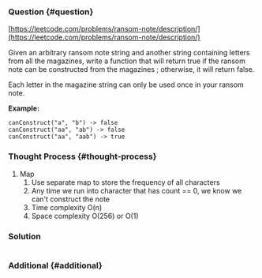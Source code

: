 ### Question {#question}

[https://leetcode.com/problems/ransom-note/description/](https://leetcode.com/problems/ransom-note/description/)

Given an arbitrary ransom note string and another string containing letters from all the magazines, write a function that will return true if the ransom note can be constructed from the magazines ; otherwise, it will return false.

Each letter in the magazine string can only be used once in your ransom note.

**Example:**

```
canConstruct("a", "b") -> false
canConstruct("aa", "ab") -> false
canConstruct("aa", "aab") -> true
```

### Thought Process {#thought-process}

1. Map
   1. Use separate map to store the frequency of all characters
   2. Any time we run into character that has count == 0, we know we can't construct the note
   3. Time complexity O\(n\)
   4. Space complexity O\(256\) or O\(1\)

### Solution

```java

```

### Additional {#additional}



